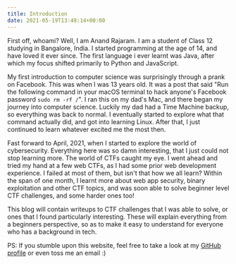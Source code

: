 ```yaml
---
title: Introduction
date: 2021-05-19T13:49:14+00:00
---
```


First off, whoami? Well, I am Anand Rajaram. I am a student of Class 12 studying in Bangalore, India. I started programming at the age of 14, and have loved it ever since. The first language i ever learnt was Java, after which my focus shifted primarily to Python and JavaScript.  

My first introduction to computer science was surprisingly through a prank on Facebook. This was when I was 13 years old. It was a post that said "Run the following command in your macOS terminal to hack anyone's Facebook password `sudo rm -rf /`". I ran this on my dad's Mac, and there began my journey into computer science. Luckily my dad had a Time Machine backup, so everything was back to normal. I eventually started to explore what that command actually did, and got into learning Linux. After that, I just continued to learn whatever excited me the most then. 

Fast forward to April, 2021, when I started to explore the world of cybersecurity. Everything here was so damn interesting, that I just could not stop learning more. The world of CTFs caught my eye. I went ahead and tried my hand at a few web CTFs, as I had some prior web development experience. I failed at most of them, but isn't that how we all learn? Within the span of one month, I learnt more about web app security, binary exploitation and other CTF topics, and was soon able to solve beginner level CTF challenges, and some harder ones too!

This blog will contain writeups to CTF challenges that I was able to solve, or ones that I found particularly interesting. These will explain everything from a beginners perspective, so as to make it easy to understand for everyone who has a background in tech.

PS: If you stumble upon this website, feel free to take a look at my [GitHub profile](https://github.com/anandrajaram21) or even toss me an email :)
